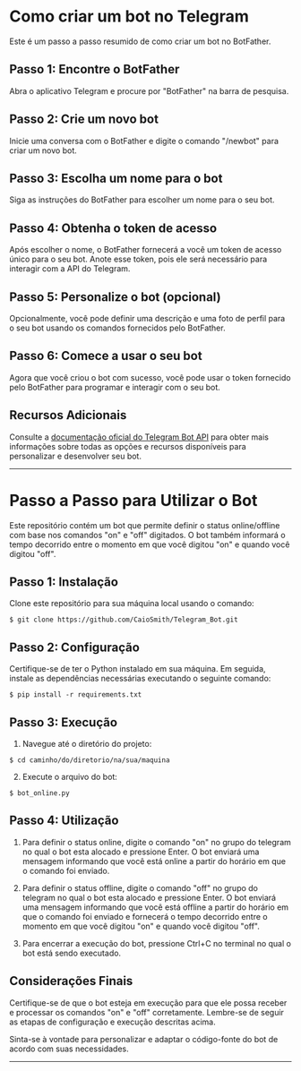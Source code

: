
# Como criar um bot no Telegram

Este é um passo a passo resumido de como criar um bot no BotFather.

## Passo 1: Encontre o BotFather

Abra o aplicativo Telegram e procure por "BotFather" na barra de pesquisa.

## Passo 2: Crie um novo bot

Inicie uma conversa com o BotFather e digite o comando "/newbot" para criar um novo bot.

## Passo 3: Escolha um nome para o bot

Siga as instruções do BotFather para escolher um nome para o seu bot.

## Passo 4: Obtenha o token de acesso

Após escolher o nome, o BotFather fornecerá a você um token de acesso único para o seu bot. Anote esse token, pois ele será necessário para interagir com a API do Telegram.

## Passo 5: Personalize o bot (opcional)

Opcionalmente, você pode definir uma descrição e uma foto de perfil para o seu bot usando os comandos fornecidos pelo BotFather.

## Passo 6: Comece a usar o seu bot

Agora que você criou o bot com sucesso, você pode usar o token fornecido pelo BotFather para programar e interagir com o seu bot.

## Recursos Adicionais

Consulte a [documentação oficial do Telegram Bot API](https://core.telegram.org/bots/api) para obter mais informações sobre todas as opções e recursos disponíveis para personalizar e desenvolver seu bot.

---

# Passo a Passo para Utilizar o Bot

Este repositório contém um bot que permite definir o status online/offline com base nos comandos "on" e "off" digitados. O bot também informará o tempo decorrido entre o momento em que você digitou "on" e quando você digitou "off".

## Passo 1: Instalação

Clone este repositório para sua máquina local usando o comando:
```shell
$ git clone https://github.com/CaioSmith/Telegram_Bot.git
```

## Passo 2: Configuração

Certifique-se de ter o Python instalado em sua máquina. Em seguida, instale as dependências necessárias executando o seguinte comando:
```shell
$ pip install -r requirements.txt
```
## Passo 3: Execução

1. Navegue até o diretório do projeto:
```shell
$ cd caminho/do/diretorio/na/sua/maquina
```
2. Execute o arquivo do bot:
```shell
$ bot_online.py
```
## Passo 4: Utilização

1. Para definir o status online, digite o comando "on" no grupo do telegram no qual o bot esta alocado e pressione Enter.
O bot enviará uma mensagem informando que você está online a partir do horário em que o comando foi enviado.

2. Para definir o status offline, digite o comando "off" no grupo do telegram no qual o bot esta alocado e pressione Enter.
O bot enviará uma mensagem informando que você está offline a partir do horário em que o comando foi enviado e fornecerá o tempo decorrido entre o momento em que você digitou "on" e quando você digitou "off".

3. Para encerrar a execução do bot, pressione Ctrl+C no terminal no qual o bot está sendo executado.

## Considerações Finais

Certifique-se de que o bot esteja em execução para que ele possa receber e processar os comandos "on" e "off" corretamente. Lembre-se de seguir as etapas de configuração e execução descritas acima.

Sinta-se à vontade para personalizar e adaptar o código-fonte do bot de acordo com suas necessidades.

---
